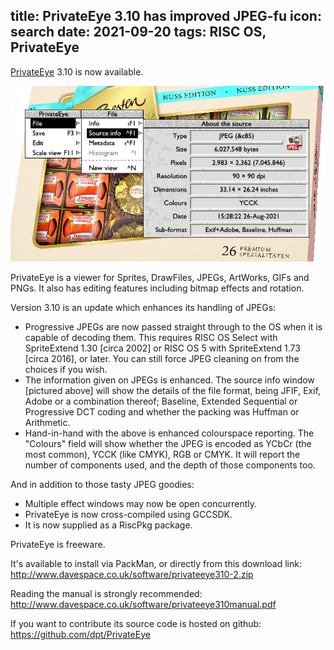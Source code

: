 title: PrivateEye 3.10 has improved JPEG-fu
icon: search
date: 2021-09-20
tags: RISC OS, PrivateEye
----

<!-- begin summary -->

[PrivateEye](/risc.os/privateeye.html) 3.10 is now available.

![Slightly out-of-date snap](/software/eyesnap5.png)

PrivateEye is a viewer for Sprites, DrawFiles, JPEGs, ArtWorks, GIFs and PNGs. It also has editing features including bitmap effects and rotation.

Version 3.10 is an update which enhances its handling of JPEGs:

* Progressive JPEGs are now passed straight through to the OS when it is capable of decoding them. This requires RISC OS Select with SpriteExtend 1.30 [circa 2002] or RISC OS 5 with SpriteExtend 1.73 [circa 2016], or later. You can still force JPEG cleaning on from the choices if you wish.
* The information given on JPEGs is enhanced. The source info window [pictured above] will show the details of the file format, being JFIF, Exif, Adobe or a combination thereof; Baseline, Extended Sequential or Progressive DCT coding and whether the packing was Huffman or Arithmetic.
* Hand-in-hand with the above is enhanced colourspace reporting. The "Colours" field will show whether the JPEG is encoded as YCbCr (the most common), YCCK (like CMYK), RGB or CMYK. It will report the number of components used, and the depth of those components too.

<!-- end summary -->

And in addition to those tasty JPEG goodies:

* Multiple effect windows may now be open concurrently.
* PrivateEye is now cross-compiled using GCCSDK.
* It is now supplied as a RiscPkg package.

PrivateEye is freeware.

It's available to install via PackMan, or directly from this download link: 
http://www.davespace.co.uk/software/privateeye310-2.zip

Reading the manual is strongly recommended: 
http://www.davespace.co.uk/software/privateeye310manual.pdf

If you want to contribute its source code is hosted on github:
https://github.com/dpt/PrivateEye

